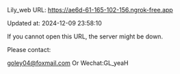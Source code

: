 Lily_web URL: https://ae6d-61-165-102-156.ngrok-free.app

Updated at: 2024-12-09 23:58:10

If you cannot open this URL, the server might be down.

Please contact: 

goley04@foxmail.com Or Wechat:GL_yeaH